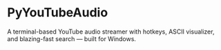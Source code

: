 # PyYouTubeAudio
 A terminal-based YouTube audio streamer with hotkeys, ASCII visualizer, and blazing-fast search — built for Windows.
